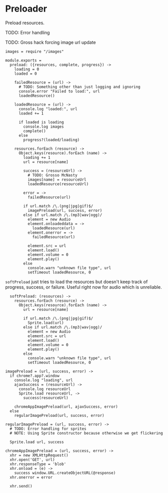 Preloader
=========

Preload resources.

TODO: Error handling

TODO: Gross hack forcing image url update

    images = require "/images"

    module.exports =
      preload: ({resources, complete, progress}) ->
        loading = 0
        loaded = 0

        failedResource = (url) ->
          # TODO: Something other than just logging and ignoring
          console.error "Failed to load:", url
          loadedResource()

        loadedResource = (url) ->
          console.log "loaded:", url
          loaded += 1

          if loaded is loading
            console.log images
            complete()
          else
            progress?(loaded/loading)

        resources.forEach (resource) ->
          Object.keys(resource).forEach (name) ->
            loading += 1
            url = resource[name]

            success = (resourceUrl) ->
              # TODO: Grosso McNasty
              images[name] = resourceUrl
              loadedResource(resourceUrl)

            error = ->
              failedResource(url)

            if url.match /\.(png|jpg|gif)$/
              imagePreload(url, success, error)
            else if url.match /\.(mp3|wav|ogg)/
              element = new Audio
              element.onloadeddata = ->
                loadedResource(url)
              element.onerror = ->
                failedResource(url)

              element.src = url
              element.load()
              element.volume = 0
              element.play()
            else
              console.warn "unknown file type", url
              setTimeout loadedResource, 0

`softPreload` just tries to load the resources but doesn't keep track of
progress, success, or failure. Useful right now for audio which is unreliable.

      softPreload: (resources) ->
        resources.forEach (resource) ->
          Object.keys(resource).forEach (name) ->
            url = resource[name]

            if url.match /\.(png|jpg|gif)$/
              Sprite.load(url)
            else if url.match /\.(mp3|wav|ogg)/
              element = new Audio
              element.src = url
              element.load()
              element.volume = 0
              element.play()
            else
              console.warn "unknown file type", url
              setTimeout loadedResource, 0

    imagePreload = (url, success, error) ->
      if chrome?.app?.window
        console.log "loading", url
        ajaxSuccess = (resourceUrl) ->
          console.log resourceUrl
          Sprite.load resourceUrl, ->
            success(resourceUrl)

        chromeAppImagePreload(url, ajaxSuccess, error)
      else
        regularImagePreload(url, success, error)

    regularImagePreload = (url, success, error) ->
      # TODO: Error handling for sprites
      # NOTE: Using Sprite constructor because otherwise we get flickering

      Sprite.load url, success

    chromeAppImagePreload = (url, success, error) ->
      xhr = new XMLHttpRequest()
      xhr.open('GET', url)
      xhr.responseType = 'blob'
      xhr.onload = (e) ->
        success window.URL.createObjectURL(@response)
      xhr.onerror = error

      xhr.send()
